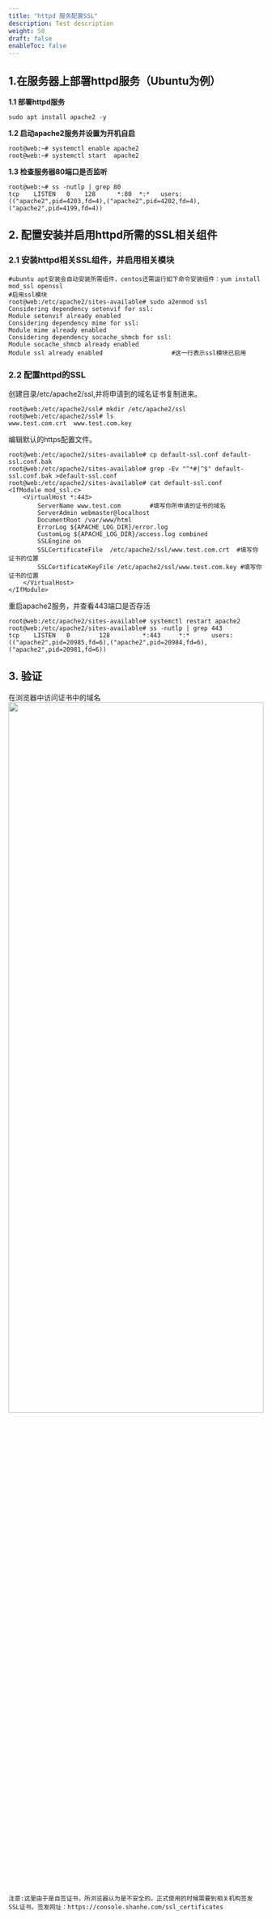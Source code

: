 ```yaml
---
title: "httpd 服务配置SSL"
description: Test description
weight: 50
draft: false
enableToc: false
---
```



## 1.在服务器上部署httpd服务（Ubuntu为例）

**1.1 部署httpd服务**

```
sudo apt install apache2 -y
```

**1.2 启动apache2服务并设置为开机自启**

```
root@web:~# systemctl enable apache2
root@web:~# systemctl start  apache2
```

**1.3 检查服务器80端口是否监听**

```
root@web:~# ss -nutlp | grep 80
tcp    LISTEN   0    128      *:80  *:*   users:(("apache2",pid=4203,fd=4),("apache2",pid=4202,fd=4),("apache2",pid=4199,fd=4))

```

## 2. 配置安装并启用httpd所需的SSL相关组件

### 2.1 安装httpd相关SSL组件，并启用相关模块

```
#ubuntu apt安装会自动安装所需组件，centos还需运行如下命令安装组件：yum install mod_ssl openssl
#启用ssl模块
root@web:/etc/apache2/sites-available# sudo a2enmod ssl
Considering dependency setenvif for ssl:
Module setenvif already enabled
Considering dependency mime for ssl:
Module mime already enabled
Considering dependency socache_shmcb for ssl:
Module socache_shmcb already enabled
Module ssl already enabled                   #这一行表示ssl模块已启用
```

### 2.2 配置httpd的SSL

创建目录/etc/apache2/ssl,并将申请到的域名证书复制进来。

```
root@web:/etc/apache2/ssl# mkdir /etc/apache2/ssl
root@web:/etc/apache2/ssl# ls
www.test.com.crt  www.test.com.key
```

编辑默认的https配置文件。

```
root@web:/etc/apache2/sites-available# cp default-ssl.conf default-ssl.conf.bak
root@web:/etc/apache2/sites-available# grep -Ev "^*#|^$" default-ssl.conf.bak >default-ssl.conf 
root@web:/etc/apache2/sites-available# cat default-ssl.conf
<IfModule mod_ssl.c>
	<VirtualHost *:443>
        ServerName www.test.com        #填写你所申请的证书的域名
		ServerAdmin webmaster@localhost
		DocumentRoot /var/www/html
		ErrorLog ${APACHE_LOG_DIR}/error.log
		CustomLog ${APACHE_LOG_DIR}/access.log combined
		SSLEngine on
		SSLCertificateFile	/etc/apache2/ssl/www.test.com.crt  #填写你证书的位置
		SSLCertificateKeyFile /etc/apache2/ssl/www.test.com.key #填写你证书的位置
	</VirtualHost>
</IfModule>

```

重启apache2服务，并查看443端口是否存活

```
root@web:/etc/apache2/sites-available# systemctl restart apache2
root@web:/etc/apache2/sites-available# ss -nutlp | grep 443
tcp    LISTEN   0        128         *:443     *:*      users:(("apache2",pid=20985,fd=6),("apache2",pid=20984,fd=6),("apache2",pid=20981,fd=6))
```

## 3. 验证

在浏览器中访问证书中的域名<img src="../../_images/https.png" width="100%" height="60%">

`注意:这里由于是自签证书，所浏览器认为是不安全的。正式使用的时候需要到相关机构签发SSL证书。签发网址：https://console.shanhe.com/ssl_certificates`


